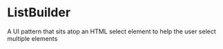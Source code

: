 ListBuilder
===========

A UI pattern that sits atop an HTML select element to help the user select multiple elements
